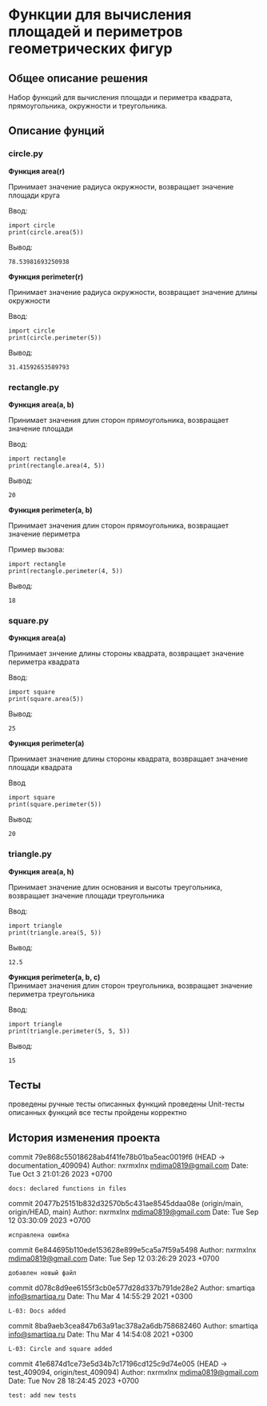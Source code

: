 # Функции для вычисления площадей и периметров геометрических фигур
## Общее описание решения
Набор функций для вычисления площади и периметра квадрата, прямоугольника, окружности и треугольника. 

## Описание фунций


### circle.py  
 **Функция area(r)**  

Принимает значение радиуса окружности, возвращает значение площади круга 

Ввод:  
```
import circle
print(circle.area(5))  
```  
Вывод:  
```
78.53981693250938
```
**Функция perimeter(r)**  

Принимает значение радиуса окружности, возвращает значение длины окружности 

Ввод:  
```
import circle
print(circle.perimeter(5))  
```  
Вывод:  
```
31.41592653589793 
```
    
### rectangle.py
**Функция area(a, b)**  

Принимает значения длин сторон прямоугольника, возвращает значение площади  

Ввод:  
```
import rectangle
print(rectangle.area(4, 5))  
```  
Вывод:  
```
20 
```
**Функция perimeter(a, b)**  

Принимает значения длин сторон прямоугольника, возвращает значение периметра  

Пример вызова:  
```
import rectangle
print(rectangle.perimeter(4, 5))  
```  
Вывод:  
```
18  
```
### square.py  
**Функция area(a)**  

Принимает знчение длины стороны квадрата, возвращает значение периметра квадрата  

Ввод:  
```
import square
print(square.area(5))  
```  
Вывод:  
```
25  
```
**Функция perimeter(a)**  

Принимает значение длины стороны квадрата, возвращает значение площади квадрата  

Ввод  
```
import square
print(square.perimeter(5))  
```  
Вывод:  
```
20  
```
### triangle.py  
**Функция area(a, h)**  

Принимает значение длин основания и высоты треугольника, возвращает значение площади треугольника

Ввод:  
```
import triangle
print(triangle.area(5, 5))  
```  
Вывод:  
```
12.5  
```
**Функция perimeter(a, b, c)**  
Принимает значения длин сторон треугольника, возвращает значение периметра треугольника 

Ввод:  
```
import triangle
print(triangle.perimeter(5, 5, 5))  
```  
Вывод:   
```
15  
```
## Тесты
проведены ручные тесты описанных функций
проведены Unit-тесты описанных функций
все тесты пройдены корректно
## История изменения проекта

commit 79e868c55018628ab4f41fe78b01ba5eac0019f6 (HEAD -> documentation_409094)
Author: nxrmxlnx <mdima0819@gmail.com>
Date:   Tue Oct 3 21:01:26 2023 +0700

    docs: declared functions in files

commit 20477b25151b832d32570b5c431ae8545ddaa08e (origin/main, origin/HEAD, main)
Author: nxrmxlnx <mdima0819@gmail.com>
Date:   Tue Sep 12 03:30:09 2023 +0700

    исправлена ошибка

commit 6e844695b110ede153628e899e5ca5a7f59a5498
Author: nxrmxlnx <mdima0819@gmail.com>
Date:   Tue Sep 12 03:26:29 2023 +0700

    добавлен новый файл

commit d078c8d9ee6155f3cb0e577d28d337b791de28e2
Author: smartiqa <info@smartiqa.ru>
Date:   Thu Mar 4 14:55:29 2021 +0300

    L-03: Docs added

commit 8ba9aeb3cea847b63a91ac378a2a6db758682460
Author: smartiqa <info@smartiqa.ru>
Date:   Thu Mar 4 14:54:08 2021 +0300

    L-03: Circle and square added

commit 41e6874d1ce73e5d34b7c17196cd125c9d74e005 (HEAD -> test_409094, origin/test_409094)
Author: nxrmxlnx <mdima0819@gmail.com>
Date:   Tue Nov 28 18:24:45 2023 +0700

    test: add new tests

